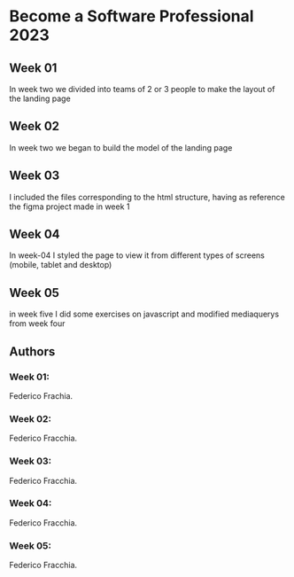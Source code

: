 # Become a Software Professional 2023

## Week 01
In week two we divided into teams of 2 or 3 people to make the layout of the landing page


## Week 02
In week two we began to build the model of the landing page

## Week 03
I included the files corresponding to the html structure, having as reference the figma project made in week 1

## Week 04
In week-04 I styled the page to view it from different types of screens (mobile, tablet and desktop)

## Week 05
in week five I did some exercises on javascript and modified mediaquerys from week four

## Authors

### Week 01:
Federico Frachia.
### Week 02:
Federico Fracchia. 
### Week 03:
Federico Fracchia.
### Week 04:
Federico Fracchia.
### Week 05:
Federico Fracchia.
